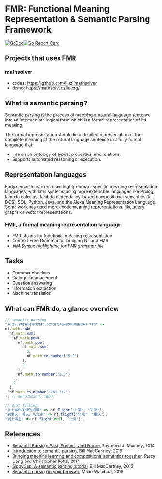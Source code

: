 # FMR: Functional Meaning Representation & Semantic Parsing Framework
[![GoDoc](https://godoc.org/github.com/liuzl/fmr?status.svg)](https://godoc.org/github.com/liuzl/fmr)[![Go Report Card](https://goreportcard.com/badge/github.com/liuzl/fmr)](https://goreportcard.com/report/github.com/liuzl/fmr)

## Projects that uses FMR

### mathsolver
* codes: https://github.com/liuzl/mathsolver
* demo: https://mathsolver.zliu.org/

## What is semantic parsing?
Semantic parsing is the process of mapping a natural language sentence into an intermediate logical form which is a formal representation of its meaning.

The formal representation should be a detailed representation of the complete meaning of the natural language sentence in a fully formal language that:

* Has a rich ontology of types, properties, and relations.
* Supports automated reasoning or execution.

## Representation languages
Early semantic parsers used highly domain-specific meaning representation languages, with later systems using more extensible languages like Prolog, lambda calculus, lambda dependancy-based compositional semantics (λ-DCS), SQL, Python, Java, and the Alexa Meaning Representation Language. Some work has used more exotic meaning representations, like query graphs or vector representations.

### FMR, a formal meaning representation language
* FMR stands for  functional meaning representation
* Context-Free Grammar for bridging NL and FMR
* *[VIM Syntax highlighting for FMR grammar file](https://github.com/liuzl/vim-fmr)*

## Tasks
* Grammar checkers
* Dialogue management
* Question answering
* Information extraction
* Machine translation

## What can FMR do, a glance overview
```js
// semantic parsing
"五与5.8的和的平方的1.5次方与two的和减去261.712" =>
nf.math.sub(
  nf.math.sum(
    nf.math.pow(
      nf.math.pow(
        nf.math.sum(
          5,
          nf.math.to_number("5.8")
        ),
        2
      ),
      nf.math.to_number("1.5")
    ),
    2
  ),
  nf.math.to_number("261.712")
); // denotation: 1000

// slot filling
"从上海到天津的机票" => nf.flight("上海", "天津");
"到重庆，明天，从北京" => nf.flight("北京", "重庆");
"到上海去" => nf.flight(null, "上海");
```

## References
* [Semantic Parsing: Past, Present, and Future](http://yoavartzi.com/sp14/slides/mooney.sp14.pdf), Raymond J. Mooney, 2014
* [Introduction to semantic parsing](https://github.com/liuzl/fmr-files/blob/master/cs224u-2019-intro-semparse.pdf), Bill MacCartney, 2019
* [Bringing machine learning and compositional semantics together](https://web.stanford.edu/~cgpotts/manuscripts/liang-potts-semantics.pdf), Percy Liang and Christopher Potts, 2014
* [SippyCup: A semantic parsing tutorial](https://github.com/wcmac/sippycup), Bill MacCartney, 2015
* [Semantic parsing in your browser](https://www.cs.toronto.edu/~muuo/writing/semantic-parsing-in-your-browser/), Muuo Wambua, 2018
